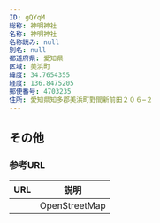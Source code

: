 ```yaml
---
ID: gQYqM
総称: 神明神社
名称: 神明神社
名称読み: null
別名: null
都道府県: 愛知県
区域: 美浜町
緯度: 34.7654355
経度: 136.8475205
郵便番号: 4703235
住所: 愛知県知多郡美浜町野間新前田２０６−２
---
```


## その他

### 参考URL

| URL | 説明          |
| --- | ------------- |
|     | OpenStreetMap |
